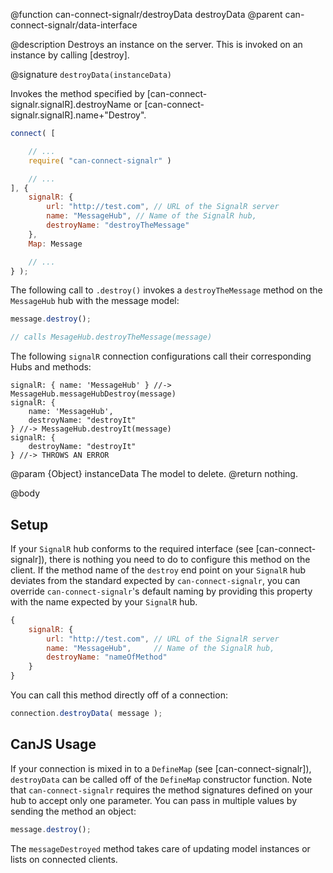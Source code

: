 @function can-connect-signalr/destroyData destroyData
@parent can-connect-signalr/data-interface

@description Destroys an instance on the server.  This is invoked on an instance by calling [destroy].

@signature `destroyData(instanceData)`

Invokes the method specified by [can-connect-signalr.signalR].destroyName or
[can-connect-signalr.signalR].name+"Destroy".

```js
connect( [

	// ...
	require( "can-connect-signalr" )

	// ...
], {
	signalR: {
		url: "http://test.com", // URL of the SignalR server
		name: "MessageHub", // Name of the SignalR hub,
		destroyName: "destroyTheMessage"
	},
	Map: Message

	// ...
} );

```

The following call to `.destroy()` invokes a `destroyTheMessage` method on the `MessageHub` hub with the message model:

```js
message.destroy();

// calls MesageHub.destroyTheMessage(message)
```

The following `signalR` connection configurations call their corresponding Hubs and methods:

```
signalR: { name: 'MessageHub' } //-> MessageHub.messageHubDestroy(message)
signalR: {
    name: 'MessageHub',
    destroyName: "destroyIt"
} //-> MessageHub.destroyIt(message)
signalR: {
    destroyName: "destroyIt"
} //-> THROWS AN ERROR
```

@param {Object} instanceData The model to delete.
@return nothing.


@body

## Setup

If your `SignalR` hub conforms to the required interface (see [can-connect-signalr]), there is nothing you need to
do to configure this method on the client. If the method name of the `destroy` end point on your `SignalR` hub deviates from
the standard expected by `can-connect-signalr`, you can override `can-connect-signalr`'s default naming by providing
this property with the name expected by your `SignalR` hub.

```js
{
	signalR: {
		url: "http://test.com", // URL of the SignalR server
		name: "MessageHub",     // Name of the SignalR hub,
		destroyName: "nameOfMethod"
	}
}
```

You can call this method directly off of a connection:

```js
connection.destroyData( message );
```

## CanJS Usage

If your connection is mixed in to a `DefineMap` (see [can-connect-signalr]), `destroyData` can be called off of the
`DefineMap` constructor function. Note that `can-connect-signalr` requires the method signatures
defined on your hub to accept only one parameter. You can pass in multiple values by sending the method
an object:

```js
message.destroy();
```

The `messageDestroyed` method takes care of updating model instances or lists on connected clients.
